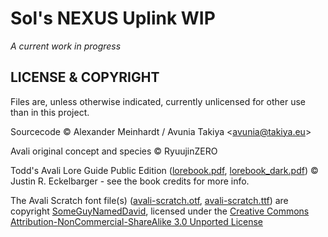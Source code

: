 # Sol's NEXUS Uplink WIP
*A current work in progress*


## LICENSE & COPYRIGHT
Files are, unless otherwise indicated, currently unlicensed for other use than in this project.

Sourcecode ©️ Alexander Meinhardt / Avunia Takiya &lt;avunia@takiya.eu&gt;

Avali original concept and species ©️ RyuujinZERO

Todd's Avali Lore Guide Public Edition ([lorebook.pdf](./docs/lorebook.pdf), [lorebook_dark.pdf](./docs/lorebook_dark.pdf)) ©️ Justin R. Eckelbarger - see the book credits for more info.

The Avali Scratch font file(s) ([avali-scratch.otf](./docs/fonts/avali-scratch.ttf), [avali-scratch.ttf](./docs/fonts/avali-scratch.ttf)) are copyright [SomeGuyNamedDavid](https://fontstruct.com/fontstructors/1155445/someguynameddavid), licensed under the [Creative Commons Attribution-NonCommercial-ShareAlike 3.0 Unported License](https://creativecommons.org/licenses/by-nc-sa/3.0/)

